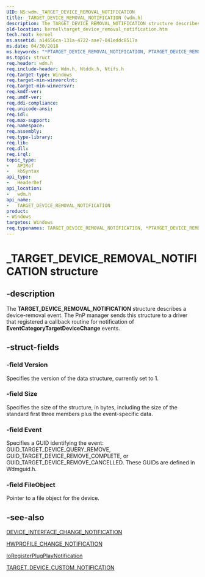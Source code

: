 ```yaml
---
UID: NS:wdm._TARGET_DEVICE_REMOVAL_NOTIFICATION
title: _TARGET_DEVICE_REMOVAL_NOTIFICATION (wdm.h)
description: The TARGET_DEVICE_REMOVAL_NOTIFICATION structure describes a device-removal event. The PnP manager sends this structure to a driver that registered a callback routine for notification of EventCategoryTargetDeviceChange events.
old-location: kernel\target_device_removal_notification.htm
tech.root: kernel
ms.assetid: a14656ca-131a-4722-aae7-041eddc8517a
ms.date: 04/30/2018
ms.keywords: "*PTARGET_DEVICE_REMOVAL_NOTIFICATION, PTARGET_DEVICE_REMOVAL_NOTIFICATION, PTARGET_DEVICE_REMOVAL_NOTIFICATION structure pointer [Kernel-Mode Driver Architecture], TARGET_DEVICE_REMOVAL_NOTIFICATION, TARGET_DEVICE_REMOVAL_NOTIFICATION structure [Kernel-Mode Driver Architecture], _TARGET_DEVICE_REMOVAL_NOTIFICATION, kernel.target_device_removal_notification, kstruct_d_9b46ee83-c40a-435c-a544-456672ebca33.xml, wdm/PTARGET_DEVICE_REMOVAL_NOTIFICATION, wdm/TARGET_DEVICE_REMOVAL_NOTIFICATION"
ms.topic: struct
req.header: wdm.h
req.include-header: Wdm.h, Ntddk.h, Ntifs.h
req.target-type: Windows
req.target-min-winverclnt: 
req.target-min-winversvr: 
req.kmdf-ver: 
req.umdf-ver: 
req.ddi-compliance: 
req.unicode-ansi: 
req.idl: 
req.max-support: 
req.namespace: 
req.assembly: 
req.type-library: 
req.lib: 
req.dll: 
req.irql: 
topic_type:
-	APIRef
-	kbSyntax
api_type:
-	HeaderDef
api_location:
-	wdm.h
api_name:
-	TARGET_DEVICE_REMOVAL_NOTIFICATION
product:
- Windows
targetos: Windows
req.typenames: TARGET_DEVICE_REMOVAL_NOTIFICATION, *PTARGET_DEVICE_REMOVAL_NOTIFICATION
---
```


# _TARGET_DEVICE_REMOVAL_NOTIFICATION structure


## -description


The <b>TARGET_DEVICE_REMOVAL_NOTIFICATION</b> structure describes a device-removal event. The PnP manager sends this structure to a driver that registered a callback routine for notification of <b>EventCategoryTargetDeviceChange</b> events.


## -struct-fields




### -field Version

Specifies the version of the data structure, currently set to 1. 


### -field Size

Specifies the size of the structure, in bytes, including the size of the standard first three members plus the event-specific data. 


### -field Event

Specifies a GUID identifying the event: GUID_TARGET_DEVICE_QUERY_REMOVE, GUID_TARGET_DEVICE_REMOVE_COMPLETE, or GUID_TARGET_DEVICE_REMOVE_CANCELLED. These GUIDs are defined in Wdmguid.h.


### -field FileObject

Pointer to a file object for the device. 


## -see-also




<a href="https://msdn.microsoft.com/library/windows/hardware/ff543134">DEVICE_INTERFACE_CHANGE_NOTIFICATION</a>



<a href="https://msdn.microsoft.com/library/windows/hardware/ff547073">HWPROFILE_CHANGE_NOTIFICATION</a>



<a href="https://msdn.microsoft.com/library/windows/hardware/ff549526">IoRegisterPlugPlayNotification</a>



<a href="https://msdn.microsoft.com/library/windows/hardware/ff564596">TARGET_DEVICE_CUSTOM_NOTIFICATION</a>
 

 

